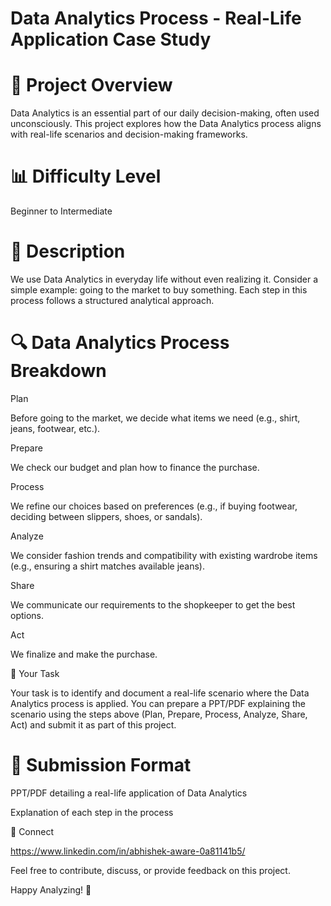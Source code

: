 # Data Analytics Process - Real-Life Application Case Study

# 📌 Project Overview

Data Analytics is an essential part of our daily decision-making, often used unconsciously. This project explores how the Data Analytics process aligns with real-life scenarios and decision-making frameworks.

# 📊 Difficulty Level

Beginner to Intermediate

# 📝 Description

We use Data Analytics in everyday life without even realizing it. Consider a simple example: going to the market to buy something. Each step in this process follows a structured analytical approach.

# 🔍 Data Analytics Process Breakdown

Plan

Before going to the market, we decide what items we need (e.g., shirt, jeans, footwear, etc.).

Prepare

We check our budget and plan how to finance the purchase.

Process

We refine our choices based on preferences (e.g., if buying footwear, deciding between slippers, shoes, or sandals).

Analyze

We consider fashion trends and compatibility with existing wardrobe items (e.g., ensuring a shirt matches available jeans).

Share

We communicate our requirements to the shopkeeper to get the best options.

Act

We finalize and make the purchase.

🎯 Your Task

Your task is to identify and document a real-life scenario where the Data Analytics process is applied. You can prepare a PPT/PDF explaining the scenario using the steps above (Plan, Prepare, Process, Analyze, Share, Act) and submit it as part of this project.

# 📂 Submission Format

PPT/PDF detailing a real-life application of Data Analytics

Explanation of each step in the process

🔗 Connect

https://www.linkedin.com/in/abhishek-aware-0a81141b5/

Feel free to contribute, discuss, or provide feedback on this project.

Happy Analyzing! 🚀
